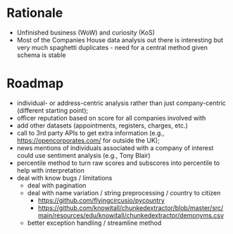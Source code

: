 # Rationale
* Unfinished business (WoW) and curiosity (KoS)
* Most of the Companies House data analysis out there is interesting but very much spaghetti duplicates - need for a central method given schema is stable

# Roadmap
* individual- or address-centric analysis rather than just company-centric (different starting point);
* officer reputation based on score for all companies involved with
* add other datasets (appointments, registers, charges, etc.)
* call to 3rd party APIs to get extra information (e.g., https://opencorporates.com/ for outside the UK);
* news mentions of individuals associated with a company of interest could use sentiment analysis (e.g., Tony Blair)
* percentile method to turn raw scores and subscores into percentile to help with interpretation
* deal with know bugs / limitations
  * deal with pagination
  * deal with name variation / string preprocessing / country to citizen
    * https://github.com/flyingcircusio/pycountry
    * https://github.com/knowitall/chunkedextractor/blob/master/src/main/resources/edu/knowitall/chunkedextractor/demonyms.csv
  * better exception handling / streamline method
